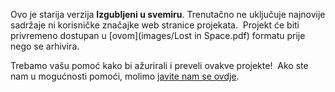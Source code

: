 Ovo je starija verzija **Izgubljeni u svemiru**. Trenutačno ne uključuje najnovije sadržaje ni korisničke značajke web stranice projekata.  Projekt će biti privremeno dostupan u [ovom](images/Lost in Space.pdf) formatu prije nego se arhivira. 

Trebamo vašu pomoć kako bi ažurirali i preveli ovakve projekte!  Ako ste nam u mogućnosti pomoći, molimo [javite nam se ovdje](rpf.io/translators).
